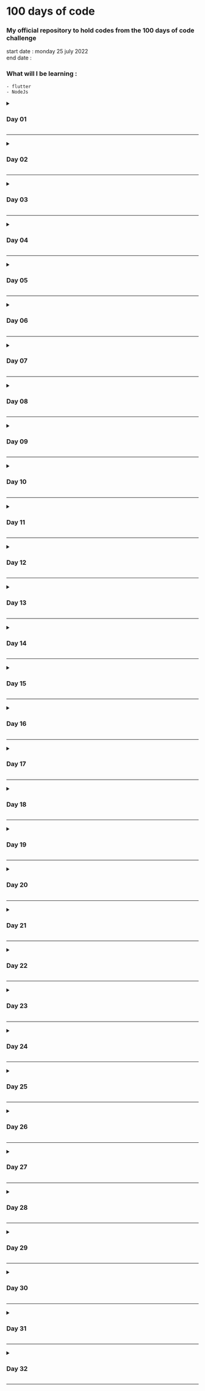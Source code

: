 # 100 days of code

### My official repository to hold codes from the 100 days of code challenge

start date : monday 25 july 2022  
end date   : 

### What will I be learning : 
	- flutter
	- NodeJs
	

	
<details>
	<summary><h3>Day 01</h3></summary>
	
	- learned the basics of Dart programming language
	
</details>
<hr/>

<details>
	<summary><h3>Day 02</h3></summary>
	
	- continued learning Dart
	- started learning Flutter

</details>
<hr/>

<details>
	<summary><h3>Day 03</h3></summary>
	
	- input widgets
	- text widgets
	- style widdets

</details>
<hr/>

<details>
	<summary><h3>Day 04</h3></summary>
	
	- navigation between screens
	- TextField validator
	- Form validation

</details>
<hr/>

<details>
	<summary><h3>Day 05</h3></summary>
	
	- setup firebase with flutter
	- firebase authentication

</details>
<hr/>

<details>
	<summary><h3>Day 06</h3></summary>
	
	- firebase authentication

</details>
<hr/>

<details>
	<summary><h3>Day 07</h3></summary>
	
	- TextSpan
	- Navigating bettwen screens

</details>
<hr/>

<details>
	<summary><h3>Day 08</h3></summary>
	
- back to nodejs
	- http server
	- serving string, html, json, pdf, mp3, mp4, etc.  
[see](https://github.com/milkiyd/30DaysOfNodeJs/tree/master/day_01)

</details>
<hr/>

<details>
	<summary><h3>Day 09</h3></summary>
	
- Node js
	- file system
	- read, write, append, rename, delete files
	- syncronous, asynchronous  
[see](https://github.com/milkiyd/30DaysOfNodeJs/tree/master/day_02)
</details>
<hr/>

<details>
	<summary><h3>Day 10</h3></summary>
	
- Node js
	- regex
	- find specific expression in a string
	- validate email, password, etc.
[see](https://github.com/milkiyd/30DaysOfNodeJs/tree/master/day_03)
</details>
<hr/>

<details>
	<summary><h3>Day 11</h3></summary>
	
- Node js
	- console
	- methods: log, error, warn, time, count
[see](https://github.com/milkiyd/30DaysOfNodeJs/tree/master/day_04)
</details>
<hr/>

<details>
	<summary><h3>Day 12</h3></summary>
	
- Node js
	- erros
</details>
<hr/>

<details>
	<summary><h3>Day 13</h3></summary>
	
- Node js
	- array methods
</details>
<hr/>

<details>
	<summary><h3>Day 14</h3></summary>
	
- Node js
	- npm
</details>
<hr/>

<details>
	<summary><h3>Day 15</h3></summary>
	
- Node js
	- publishing npm packages
</details>
<hr/>

<details>
	<summary><h3>Day 16</h3></summary>
	
- Node js
	- hashing and hmac
	- encryption and decryption
</details>
<hr/>

<details>
	<summary><h3>Day 17</h3></summary>
	
- Node js
	- expres.js
</details>
<hr/>

<details>
	<summary><h3>Day 18</h3></summary>
	
- Node js
	- more about express.js
</details>
<hr/>

<details>
	<summary><h3>Day 19</h3></summary>
	
- Node js
	- mongodb
	- mongoose
</details>
<hr/>

<details>
	<summary><h3>Day 20</h3></summary>
	
- Node js
	- signup and login forms
	- express.js
	- mongodb
</details>
<hr/>

<details>
	<summary><h3>Day 21</h3></summary>
	
- Node js
	- socket.io
</details>
<hr/>

<details>
	<summary><h3>Day 22</h3></summary>
	
- Node js
	- streams
	- compressing files
	- decompressing files
</details>
<hr/>

<details>
	<summary><h3>Day 23</h3></summary>
	
- Node js
	- mysql
	- callback functions
</details>
<hr/>

<details>
	<summary><h3>Day 24</h3></summary>
	
- Node js
	- query string
	- timers
	- buffer
	- string decoder
</details>
<hr/>

<details>
	<summary><h3>Day 25</h3></summary>
	
- Node js
	- debugging
	- child processes
</details>
<hr/>

<details>
	<summary><h3>Day 26</h3></summary>
	
- Node js
	- clusters
	- os module
</details>
<hr/>

<details>
	<summary><h3>Day 27</h3></summary>
	
- Node js
	- assert module
</details>
<hr/>

<details>
	<summary><h3>Day 28</h3></summary>
	
- Node js
	- working with APIs
</details>
<hr/>

<details>
	<summary><h3>Day 29</h3></summary>
	
- Node js
	- more about express.js
</details>
<hr/>

<details>
	<summary><h3>Day 30</h3></summary>
	
- Node js
	- youtube api
</details>
<hr/>

<details>
	<summary><h3>Day 31</h3></summary>
	
- Node js
	- view engines
	- ejs
	- pug
</details>
<hr/>

<details>
	<summary><h3>Day 32</h3></summary>
	
- Node js
	- library management api
	- express
	- mongodb
</details>
<hr/>